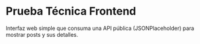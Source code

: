 # Prueba Técnica Frontend

Interfaz web simple que consuma una API pública (JSONPlaceholder) para mostrar posts y sus detalles.
